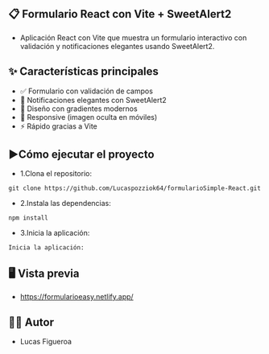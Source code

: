 📋 Formulario React con Vite + SweetAlert2
- 
- Aplicación React con Vite que muestra un formulario interactivo con validación y notificaciones elegantes usando SweetAlert2.

✨ Características principales
-
- ✅ Formulario con validación de campos
- 💌 Notificaciones elegantes con SweetAlert2
- 🎨 Diseño con gradientes modernos
- 📱 Responsive (imagen oculta en móviles)
- ⚡ Rápido gracias a Vite

▶️Cómo ejecutar el proyecto
- 
- 1.Clona el repositorio:
````
git clone https://github.com/Lucaspozziok64/formularioSimple-React.git
````
- 2.Instala las dependencias:
````
npm install
````
- 3.Inicia la aplicación:
````
Inicia la aplicación:
````
###

🖥️ Vista previa
- 
- https://formularioeasy.netlify.app/


👨‍💻 Autor
- 
- Lucas Figueroa